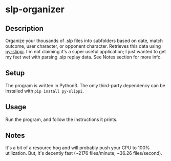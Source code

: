 # slp-organizer
## Description
Organize your thousands of .slp files into subfolders based on date, match outcome, user character, or opponent character. Retrieves this data using [py-slippi](https://github.com/hohav/py-slippi). I'm not claiming it's a super useful application; I just wanted to get my feet wet with parsing .slp replay data. See Notes section for more info.

## Setup
The program is written in Python3. The only third-party dependency can be installed with ``pip install py-slippi``.

## Usage
Run the program, and follow the instructions it prints.

## Notes
It's a bit of a resource hog and will probably push your CPU to 100% utilization. But, it's decently fast (~2176 files/minute, ~36.26 files/second).

